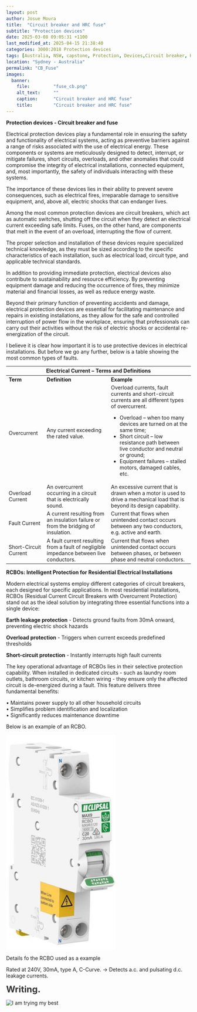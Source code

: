 ```yaml
---
layout: post
author: Josue Moura
title:  "Circuit breaker and HRC fuse"
subtitle: "Protection devices"
date: 2025-03-08 09:05:31 +1100
last_modified_at: 2025-04-15 21:38:40
categories: 3000:2018 Protection devices
tags: [Australia, NSW, capstone, Protection, Devices,Circuit breaker, HRC fuse]
location: "Sydney - Australia"
permalink: "CB_Fuse"
images:
  banner:
    file:         "fuse_cb.png"
    alt_text:     ""
    caption:      "Circuit breaker and HRC fuse"
    title:        "Circuit breaker and HRC fuse"
---
```


<style>
/* temp */

    .typing {
      font-size: 24px;
      font-weight: bold;
      color: #333;
    }

    .dots::after {
      content: "";
      display: inline-block;
      animation: dots 1.5s steps(4, end) infinite;
    }

    @keyframes dots {
      0% {
        content: "";
      }
      25% {
        content: ".";
      }
      50% {
        content: "..";
      }
      75% {
        content: "...";
      }
      100% {
        content: "";
      }
    }
/* temp */

/* RCBO_Image */

. {
  width: 180px;
  height: 400px;
  object-fit: fill;
  image-rendering: auto;
  border-radius: 8px;
  overflow: hidden;
}


/* RCBO_Image */

/* Zoom efect */


.zoom-wrapper {
  display: flex;
  gap: 20px;
  align-items: flex-start;
  position: relative;
}

.img-container {
  position: relative;
  display: inline-block;
}

#main-img {
  width: 300px;
  height: auto;
  display: block;
}

#zoom-lens {
  position: absolute;
  border: 2px solid #000;
  width: 100px;
  height: 100px;
  background-color: rgba(255, 255, 255, 0.2);
  border-radius: 50%; 
  cursor: crosshair;
  display: none;
  pointer-events: none;
  backdrop-filter: blur(2px);
}

#zoom-result {
  width: 400px;
  height: 400px;
  border: 1px solid #000;
  border-radius: 12px;
  background-repeat: no-repeat;
  display: none;
  background-color: transparent;
  overflow: hidden;
}

/* Zoom efect */

</style>


**Protection devices - Circuit breaker and fuse**

Electrical protection devices play a fundamental role in ensuring the safety and functionality of electrical systems, acting as preventive barriers against a range of risks associated with the use of electrical energy. These components or systems are meticulously designed to detect, interrupt, or mitigate failures, short circuits, overloads, and other anomalies that could compromise the integrity of electrical installations, connected equipment, and, most importantly, the safety of individuals interacting with these systems.

The importance of these devices lies in their ability to prevent severe consequences, such as electrical fires, irreparable damage to sensitive equipment, and, above all, electric shocks that can endanger lives.

Among the most common protection devices are circuit breakers, which act as automatic switches, shutting off the circuit when they detect an electrical current exceeding safe limits. Fuses, on the other hand, are components that melt in the event of an overload, interrupting the flow of current.

The proper selection and installation of these devices require specialized technical knowledge, as they must be sized according to the specific characteristics of each installation, such as electrical load, circuit type, and applicable technical standards.

In addition to providing immediate protection, electrical devices also contribute to sustainability and resource efficiency. By preventing equipment damage and reducing the occurrence of fires, they minimize material and financial losses, as well as reduce energy waste.

Beyond their primary function of preventing accidents and damage, electrical protection devices are essential for facilitating maintenance and repairs in existing installations, as they allow for the safe and controlled interruption of power flow in the workplace, ensuring that professionals can carry out their activities without the risk of electric shocks or accidental re-energization of the circuit.

I believe it is clear how important it is to use protective devices in electrical installations. But before we go any further, below is a table showing the most common types of faults.

<div class="table-wrapper">
  <table class="alt">
    <thead>
      <tr>
        <th colspan="3"><b>Electrical Current – Terms and Definitions</b></th>
      </tr>
    </thead>
    <tbody>
      <tr>
        <td><b>Term</b></td>
        <td><b>Definition</b></td>
        <td><b>Example</b></td>
      </tr>
      <tr>
        <td>Overcurrent</td>
        <td>Any current exceeding the rated value.</td>
        <td>Overload currents, fault currents and short-circuit currents are all different types of overcurrent.
        <ul>
            <li>Overload – when too many devices are turned on at the same time;</li>
            <li>Short circuit – low resistance path between live conductor and neutral or ground;</li>
            <li>Equipment failures – stalled motors, damaged cables, etc.</li>
          </ul>
        </td>
      </tr>
      <tr>
        <td>Overload Current</td>
        <td>An overcurrent occurring in a circuit that is electrically sound.</td>
        <td>An excessive current that is drawn when a motor is used to drive a mechanical load that is beyond its design capability.</td>
      </tr>
      <tr>
        <td>Fault Current</td>
        <td>A current resulting from an insulation failure or from the bridging of insulation.</td>
        <td>Current that flows when unintended contact occurs between any two conductors, e.g. active and earth.</td>
      </tr>
      <tr>
        <td>Short-Circuit Current</td>
        <td>A fault current resulting from a fault of negligible impedance between live conductors.</td>
        <td>Current that flows when unintended contact occurs between phases, or between phase and neutral conductors.</td>
      </tr>
    </tbody>
  </table>
</div>

**RCBOs: Intelligent Protection for Residential Electrical Installations**

Modern electrical systems employ different categories of circuit breakers, each designed for specific applications. In most residential installations, RCBOs (Residual Current Circuit Breakers with Overcurrent Protection) stand out as the ideal solution by integrating three essential functions into a single device:

<b>Earth leakage protection</b> - Detects ground faults from 30mA onward, preventing electric shock hazards

<b>Overload protection</b> - Triggers when current exceeds predefined thresholds

<b>Short-circuit protection</b> - Instantly interrupts high fault currents

The key operational advantage of RCBOs lies in their selective protection capability. When installed in dedicated circuits - such as laundry room outlets, bathroom circuits, or kitchen wiring - they ensure only the affected circuit is de-energized during a fault. This feature delivers three fundamental benefits:

• Maintains power supply to all other household circuits  
• Simplifies problem identification and localization  
• Significantly reduces maintenance downtime  

Below is an example of an RCBO.

<div class="zoom-wrapper">
  <div class="img-container" id="img-container">
    <img id="main-img" src="assets/images/capstone/CB_Fuse/RCBO_Front.jpg" alt="RCBO Image" class="RCBO_Image" />
    <div id="zoom-lens"></div>
  </div>
  <div id="zoom-result"></div>
</div>

Details fo the RCBO used as a example

Rated at 240V, 30mA, type A, C-Curve. -> Detects a.c. and pulsating d.c. leakage currents.


<div class="typing">
    Writing<span class="dots"></span>
</div>

![I am trying my best]({{site.image_path}}/capstone/CB_Fuse/Working.gif)


<script>
document.addEventListener("DOMContentLoaded", function () {
  const img = document.getElementById("main-img");
  const lens = document.getElementById("zoom-lens");
  const result = document.getElementById("zoom-result");
  const zoomFactor = 3;

  result.style.backgroundImage = `url('${img.src}')`;
  result.style.backgroundSize = `${img.width * zoomFactor}px ${img.height * zoomFactor}px`;

  const getCursorPos = (e) => {
    const rect = img.getBoundingClientRect();
    return {
      x: e.clientX - rect.left,
      y: e.clientY - rect.top
    };
  };

  const moveLens = (e) => {
    e.preventDefault();
    const pos = getCursorPos(e);
    let x = pos.x - lens.offsetWidth / 2;
    let y = pos.y - lens.offsetHeight / 2;

    x = Math.max(0, Math.min(x, img.width - lens.offsetWidth));
    y = Math.max(0, Math.min(y, img.height - lens.offsetHeight));

    lens.style.left = x + "px";
    lens.style.top = y + "px";

    result.style.backgroundPosition = `-${x * zoomFactor}px -${y * zoomFactor}px`;
  };

  img.addEventListener("mouseenter", () => {
    lens.style.display = "block";
    result.style.display = "block";
  });

  img.addEventListener("mouseleave", () => {
    lens.style.display = "none";
    result.style.display = "none";
  });

  img.addEventListener("mousemove", moveLens);
});
</script>


